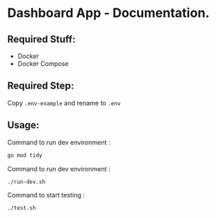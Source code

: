 # Dashboard App - Documentation.

## Required Stuff:

- Docker
- Docker Compose

## Required Step:

Copy `.env-example` and rename to `.env`

## Usage:

Command to run dev environment :
```bash
go mod tidy
```

Command to run dev environment :
```bash
./run-dev.sh
```

Command to start testing :
```bash
./test.sh
```